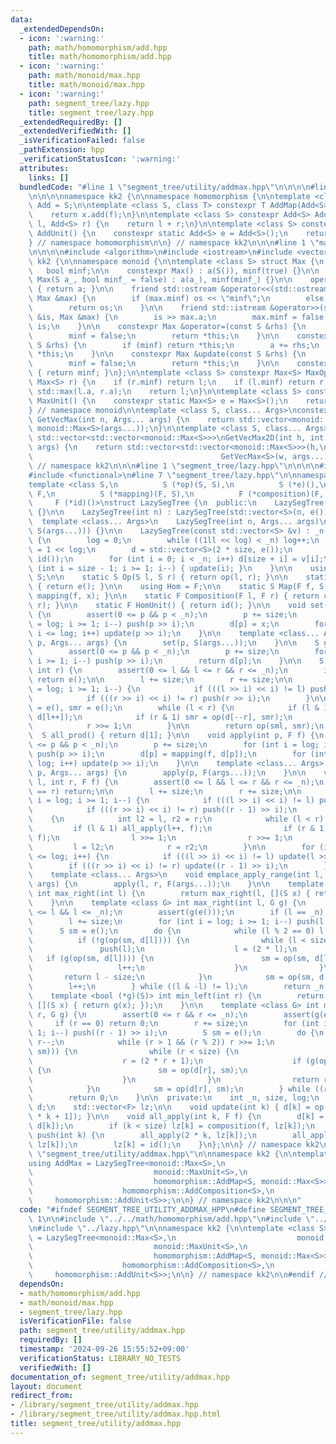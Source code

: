 ```yaml
---
data:
  _extendedDependsOn:
  - icon: ':warning:'
    path: math/homomorphism/add.hpp
    title: math/homomorphism/add.hpp
  - icon: ':warning:'
    path: math/monoid/max.hpp
    title: math/monoid/max.hpp
  - icon: ':warning:'
    path: segment_tree/lazy.hpp
    title: segment_tree/lazy.hpp
  _extendedRequiredBy: []
  _extendedVerifiedWith: []
  _isVerificationFailed: false
  _pathExtension: hpp
  _verificationStatusIcon: ':warning:'
  attributes:
    links: []
  bundledCode: "#line 1 \"segment_tree/utility/addmax.hpp\"\n\n\n\n#line 1 \"math/homomorphism/add.hpp\"\
    \n\n\n\nnamespace kk2 {\n\nnamespace homomorphism {\n\ntemplate <class S> using\
    \ Add = S;\n\ntemplate <class S, class T> constexpr T AddMap(Add<S> f, T x) {\n\
    \    return x.add(f);\n}\n\ntemplate <class S> constexpr Add<S> AddComposition(Add<S>\
    \ l, Add<S> r) {\n    return l + r;\n}\n\ntemplate <class S> constexpr Add<S>\
    \ AddUnit() {\n    constexpr static Add<S> e = Add<S>();\n    return e;\n}\n\n\
    } // namespace homomorphism\n\n} // namespace kk2\n\n\n#line 1 \"math/monoid/max.hpp\"\
    \n\n\n\n#include <algorithm>\n#include <iostream>\n#include <vector>\n\nnamespace\
    \ kk2 {\n\nnamespace monoid {\n\ntemplate <class S> struct Max {\n    S a;\n \
    \   bool minf;\n\n    constexpr Max() : a(S()), minf(true) {}\n\n    constexpr\
    \ Max(S a_, bool minf_ = false) : a(a_), minf(minf_) {}\n\n    operator S() const\
    \ { return a; }\n\n    friend std::ostream &operator<<(std::ostream &os, const\
    \ Max &max) {\n        if (max.minf) os << \"minf\";\n        else os << max.a;\n\
    \        return os;\n    }\n\n    friend std::istream &operator>>(std::istream\
    \ &is, Max &max) {\n        is >> max.a;\n        max.minf = false;\n        return\
    \ is;\n    }\n\n    constexpr Max &operator=(const S &rhs) {\n        a = rhs;\n\
    \        minf = false;\n        return *this;\n    }\n\n    constexpr Max &add(const\
    \ S &rhs) {\n        if (minf) return *this;\n        a += rhs;\n        return\
    \ *this;\n    }\n\n    constexpr Max &update(const S &rhs) {\n        a = rhs;\n\
    \        minf = false;\n        return *this;\n    }\n\n    constexpr bool is_minf()\
    \ { return minf; }\n};\n\ntemplate <class S> constexpr Max<S> MaxOp(Max<S> l,\
    \ Max<S> r) {\n    if (r.minf) return l;\n    if (l.minf) return r;\n    l.a =\
    \ std::max(l.a, r.a);\n    return l;\n}\n\ntemplate <class S> constexpr Max<S>\
    \ MaxUnit() {\n    constexpr static Max<S> e = Max<S>();\n    return e;\n}\n\n\
    } // namespace monoid\n\ntemplate <class S, class... Args>\nconstexpr std::vector<monoid::Max<S>>\
    \ GetVecMax(int n, Args... args) {\n    return std::vector<monoid::Max<S>>(n,\
    \ monoid::Max<S>(args...));\n}\n\ntemplate <class S, class... Args>\nconstexpr\
    \ std::vector<std::vector<monoid::Max<S>>>\nGetVecMax2D(int h, int w, Args...\
    \ args) {\n    return std::vector<std::vector<monoid::Max<S>>>(h,\n          \
    \                                          GetVecMax<S>(w, args...));\n}\n\n}\
    \ // namespace kk2\n\n\n#line 1 \"segment_tree/lazy.hpp\"\n\n\n\n#include <cassert>\n\
    #include <functional>\n#line 7 \"segment_tree/lazy.hpp\"\n\nnamespace kk2 {\n\n\
    template <class S,\n          S (*op)(S, S),\n          S (*e)(),\n          class\
    \ F,\n          S (*mapping)(F, S),\n          F (*composition)(F, F),\n     \
    \     F (*id)()>\nstruct LazySegTree {\n  public:\n    LazySegTree() : LazySegTree(0)\
    \ {}\n\n    LazySegTree(int n) : LazySegTree(std::vector<S>(n, e())) {}\n\n  \
    \  template <class... Args>\n    LazySegTree(int n, Args... args)\n        : LazySegTree(std::vector<S>(n,\
    \ S(args...))) {}\n\n    LazySegTree(const std::vector<S> &v) : _n(int(v.size()))\
    \ {\n        log = 0;\n        while ((1ll << log) < _n) log++;\n        size\
    \ = 1 << log;\n        d = std::vector<S>(2 * size, e());\n        lz = std::vector<F>(size,\
    \ id());\n        for (int i = 0; i < _n; i++) d[size + i] = v[i];\n        for\
    \ (int i = size - 1; i >= 1; i--) { update(i); }\n    }\n\n    using Monoid =\
    \ S;\n\n    static S Op(S l, S r) { return op(l, r); }\n\n    static S MonoidUnit()\
    \ { return e(); }\n\n    using Hom = F;\n\n    static S Map(F f, S x) { return\
    \ mapping(f, x); }\n\n    static F Composition(F l, F r) { return composition(l,\
    \ r); }\n\n    static F HomUnit() { return id(); }\n\n    void set(int p, S x)\
    \ {\n        assert(0 <= p && p < _n);\n        p += size;\n        for (int i\
    \ = log; i >= 1; i--) push(p >> i);\n        d[p] = x;\n        for (int i = 1;\
    \ i <= log; i++) update(p >> i);\n    }\n\n    template <class... Args> void emplace_set(int\
    \ p, Args... args) {\n        set(p, S(args...));\n    }\n\n    S get(int p) {\n\
    \        assert(0 <= p && p < _n);\n        p += size;\n        for (int i = log;\
    \ i >= 1; i--) push(p >> i);\n        return d[p];\n    }\n\n    S prod(int l,\
    \ int r) {\n        assert(0 <= l && l <= r && r <= _n);\n        if (l == r)\
    \ return e();\n\n        l += size;\n        r += size;\n\n        for (int i\
    \ = log; i >= 1; i--) {\n            if (((l >> i) << i) != l) push(l >> i);\n\
    \            if (((r >> i) << i) != r) push(r >> i);\n        }\n\n        S sml\
    \ = e(), smr = e();\n        while (l < r) {\n            if (l & 1) sml = op(sml,\
    \ d[l++]);\n            if (r & 1) smr = op(d[--r], smr);\n            l >>= 1;\n\
    \            r >>= 1;\n        }\n\n        return op(sml, smr);\n    }\n\n  \
    \  S all_prod() { return d[1]; }\n\n    void apply(int p, F f) {\n        assert(0\
    \ <= p && p < _n);\n        p += size;\n        for (int i = log; i >= 1; i--)\
    \ push(p >> i);\n        d[p] = mapping(f, d[p]);\n        for (int i = 1; i <=\
    \ log; i++) update(p >> i);\n    }\n\n    template <class... Args> void emplace_apply_point(int\
    \ p, Args... args) {\n        apply(p, F(args...));\n    }\n\n    void apply(int\
    \ l, int r, F f) {\n        assert(0 <= l && l <= r && r <= _n);\n        if (l\
    \ == r) return;\n\n        l += size;\n        r += size;\n\n        for (int\
    \ i = log; i >= 1; i--) {\n            if (((l >> i) << i) != l) push(l >> i);\n\
    \            if (((r >> i) << i) != r) push((r - 1) >> i);\n        }\n\n    \
    \    {\n            int l2 = l, r2 = r;\n            while (l < r) {\n       \
    \         if (l & 1) all_apply(l++, f);\n                if (r & 1) all_apply(--r,\
    \ f);\n                l >>= 1;\n                r >>= 1;\n            }\n   \
    \         l = l2;\n            r = r2;\n        }\n\n        for (int i = 1; i\
    \ <= log; i++) {\n            if (((l >> i) << i) != l) update(l >> i);\n    \
    \        if (((r >> i) << i) != r) update((r - 1) >> i);\n        }\n    }\n\n\
    \    template <class... Args>\n    void emplace_apply_range(int l, int r, Args...\
    \ args) {\n        apply(l, r, F(args...));\n    }\n\n    template <bool (*g)(S)>\
    \ int max_right(int l) {\n        return max_right(l, [](S x) { return g(x); });\n\
    \    }\n\n    template <class G> int max_right(int l, G g) {\n        assert(0\
    \ <= l && l <= _n);\n        assert(g(e()));\n        if (l == _n) return _n;\n\
    \        l += size;\n        for (int i = log; i >= 1; i--) push(l >> i);\n  \
    \      S sm = e();\n        do {\n            while (l % 2 == 0) l >>= 1;\n  \
    \          if (!g(op(sm, d[l]))) {\n                while (l < size) {\n     \
    \               push(l);\n                    l = (2 * l);\n                 \
    \   if (g(op(sm, d[l]))) {\n                        sm = op(sm, d[l]);\n     \
    \                   l++;\n                    }\n                }\n         \
    \       return l - size;\n            }\n            sm = op(sm, d[l]);\n    \
    \        l++;\n        } while ((l & -l) != l);\n        return _n;\n    }\n\n\
    \    template <bool (*g)(S)> int min_left(int r) {\n        return min_left(r,\
    \ [](S x) { return g(x); });\n    }\n\n    template <class G> int min_left(int\
    \ r, G g) {\n        assert(0 <= r && r <= _n);\n        assert(g(e()));\n   \
    \     if (r == 0) return 0;\n        r += size;\n        for (int i = log; i >=\
    \ 1; i--) push((r - 1) >> i);\n        S sm = e();\n        do {\n           \
    \ r--;\n            while (r > 1 && (r % 2)) r >>= 1;\n            if (!g(op(d[r],\
    \ sm))) {\n                while (r < size) {\n                    push(r);\n\
    \                    r = (2 * r + 1);\n                    if (g(op(d[r], sm)))\
    \ {\n                        sm = op(d[r], sm);\n                        r--;\n\
    \                    }\n                }\n                return r + 1 - size;\n\
    \            }\n            sm = op(d[r], sm);\n        } while ((r & -r) != r);\n\
    \        return 0;\n    }\n\n  private:\n    int _n, size, log;\n    std::vector<S>\
    \ d;\n    std::vector<F> lz;\n\n    void update(int k) { d[k] = op(d[2 * k], d[2\
    \ * k + 1]); }\n\n    void all_apply(int k, F f) {\n        d[k] = mapping(f,\
    \ d[k]);\n        if (k < size) lz[k] = composition(f, lz[k]);\n    }\n\n    void\
    \ push(int k) {\n        all_apply(2 * k, lz[k]);\n        all_apply(2 * k + 1,\
    \ lz[k]);\n        lz[k] = id();\n    }\n};\n\n} // namespace kk2\n\n\n#line 7\
    \ \"segment_tree/utility/addmax.hpp\"\n\nnamespace kk2 {\n\ntemplate <class S>\n\
    using AddMax = LazySegTree<monoid::Max<S>,\n                           monoid::MaxOp<S>,\n\
    \                           monoid::MaxUnit<S>,\n                           homomorphism::Add<S>,\n\
    \                           homomorphism::AddMap<S, monoid::Max<S>>,\n       \
    \                    homomorphism::AddComposition<S>,\n                      \
    \     homomorphism::AddUnit<S>>;\n\n} // namespace kk2\n\n\n"
  code: "#ifndef SEGMENT_TREE_UTILITY_ADDMAX_HPP\n#define SEGMENT_TREE_UTILITY_ADDMAX_HPP\
    \ 1\n\n#include \"../../math/homomorphism/add.hpp\"\n#include \"../../math/monoid/max.hpp\"\
    \n#include \"../lazy.hpp\"\n\nnamespace kk2 {\n\ntemplate <class S>\nusing AddMax\
    \ = LazySegTree<monoid::Max<S>,\n                           monoid::MaxOp<S>,\n\
    \                           monoid::MaxUnit<S>,\n                           homomorphism::Add<S>,\n\
    \                           homomorphism::AddMap<S, monoid::Max<S>>,\n       \
    \                    homomorphism::AddComposition<S>,\n                      \
    \     homomorphism::AddUnit<S>>;\n\n} // namespace kk2\n\n#endif // SEGMENT_TREE_UTILITY_ADDMAX_HPP\n"
  dependsOn:
  - math/homomorphism/add.hpp
  - math/monoid/max.hpp
  - segment_tree/lazy.hpp
  isVerificationFile: false
  path: segment_tree/utility/addmax.hpp
  requiredBy: []
  timestamp: '2024-09-26 15:55:52+09:00'
  verificationStatus: LIBRARY_NO_TESTS
  verifiedWith: []
documentation_of: segment_tree/utility/addmax.hpp
layout: document
redirect_from:
- /library/segment_tree/utility/addmax.hpp
- /library/segment_tree/utility/addmax.hpp.html
title: segment_tree/utility/addmax.hpp
---
```

